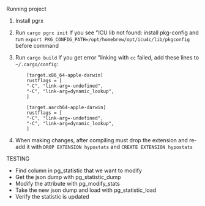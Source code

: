 Running project

1. Install pgrx
2. Run `cargo pgrx init`
   If you see "ICU lib not found: install pkg-config and
   run `export PKG_CONFIG_PATH=/opt/homebrew/opt/icu4c/lib/pkgconfig` before command

3. Run `cargo build`
   If you get error "linking with `cc` failed, add these lines to `~/.cargo/config`:

   ```
       [target.x86_64-apple-darwin]
       rustflags = [
       "-C", "link-arg=-undefined",
       "-C", "link-arg=dynamic_lookup",
       ]

       [target.aarch64-apple-darwin]
       rustflags = [
       "-C", "link-arg=-undefined",
       "-C", "link-arg=dynamic_lookup",
       ]
   ```

4. When making changes, after compiling must drop the extension and re-add it with
   `DROP EXTENSION hypostats` and `CREATE EXTENSION hypostats`

TESTING

- Find column in pg_statistic that we want to modify
- Get the json dump with pg_statistic_dump
- Modify the attribute with pg_modify_stats
- Take the new json dump and load with pg_statistic_load
- Verify the statistic is updated
